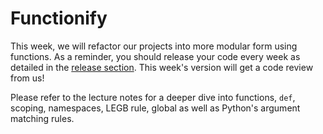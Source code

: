 # Functionify

This week, we will refactor our projects into more modular form using functions. As a reminder, you should release your code every week as detailed in the [release section](release_notes.md). This week's version will get a code review from us!

Please refer to the lecture notes for a deeper dive into functions, `def`, scoping, namespaces, LEGB rule, global as well as Python's argument matching rules.

<object data="../week5/week5.pdf" type="application/pdf" width="100%" height="900px"></object>